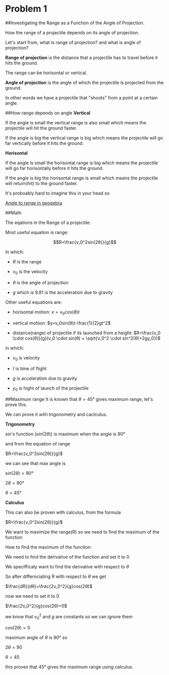 # Problem 1
##Investigating the Range as a Function of the Angle of Projection.

How the range of a projectile depends on its angle of projection.

Let's start from, what is range of projection? and what is angle of projection?

**Range of projection** is the distance that a projectile has to travel before it hits the ground.

The range can be horisontal or vertical.

**Angle of projection** is the angle of which the projectile is projected from the ground. 

In other words we have a projectile that "shoots" from a point at a certain angle.


##How range depends on angle
**Vertical**

 If the angle is small the vertical range is also small which means the projectile will hit the ground faster.

 If the angle is big the vertical range is big which means the projectile will go far vertically before it hits the ground.

 **Horisontal**
 
If the angle is small the horisontal range is big which means the projectile will go far horisontally before it hits the ground.

If the angle is big the horisontal range is small which means the projectile will return(hit) to the ground faster.

It's proboably hard to imagine this in your head so

[Angle to range in geogebra](https://www.geogebra.org/calculator/jubc9rkb)

##Math

The eqations in the Range of a projectile:

Most useful equation is range: 

$$R=\frac{v_0^2sin(2θ)}{g}$$

In which:

- $R$ is the range

- $v_0$ is the velocity 

- $θ$ is the angle of projection 

- $g$ which is $9.81$ is the acceleration due to gravity

Other useful equations are:

- horisontal motion: $x=v_0cos(θ)t$

- vertical motiion: $y=v_0sin(θ)t-\frac{1}{2}gt^2$

- distance(range) of projectile if its launched from a height: $R=\frac{v_0 \cdot cos(θ)}{g}(v_0 \cdot sin(θ) + \sqrt{v_0^2 \cdot sin^2(θ)+2gy_0})$ 

in which:

- $v_0$ is velocity 

- $t$ is time of flight

- $g$ is acceleration due to gravity

- $y_0$ is hight of launch of the projectile

##Maximum range
It is known that $θ=45°$ gives maximum range, let's prove this.

We can prove it with trigonometry and caclculus.

**Trigonometry**

sin's function ($sin(2θ)$) is maximum when the angle is 90°

and from the equation of range

$R=\frac{v_0^2sin(2θ)}{g}$

we can see that max angle is 

$sin(2θ)=90°$

$2θ=90°$

$θ=45°$

**Calculus**

This can also be proven with calculus, from the formula

$R=\frac{v_0^2sin(2θ)}{g}$

We want to maximize the range(R) so we need to find the maximum of the function

How to find the maximum of the function:

We need to find the derivative of the function and set it to $0$

We specifficaly want to find the derivative with respect to $θ$

So after differnciating R with respect to $θ$ we get

$\frac{dR}{dθ}=\frac{2v_0^2}{g}cos(2θ)$

now we need to set it to 0

$\frac{2v_0^2}{g}cos(2θ)=0$

we know that $v_0^2$ and $g$ are constants so we can ignore them

$cos(2θ)=0$

maximum angle of $θ$ is $90°$ so

$2θ=90$

$θ=45$

this proves that $45°$ gives the maximum range using calculus.

